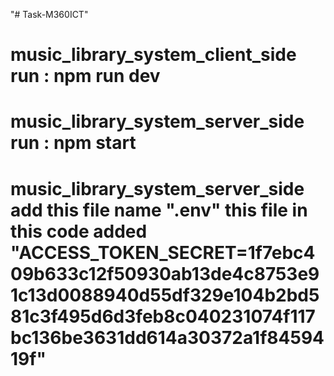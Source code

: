 "# Task-M360ICT" 
# music_library_system_client_side run : npm run dev
# music_library_system_server_side run : npm start
# music_library_system_server_side add this file name ".env" this file in this code added "ACCESS_TOKEN_SECRET=1f7ebc409b633c12f50930ab13de4c8753e91c13d0088940d55df329e104b2bd581c3f495d6d3feb8c040231074f117bc136be3631dd614a30372a1f8459419f"